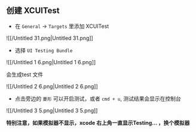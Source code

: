 ## 创建 XCUITest

- 在 `General` → `Targets` 里添加 XCUITest

![[/Untitled 31.png|Untitled 31.png]]

- 选择 `UI Testing Bundle`

![[/Untitled 1 6.png|Untitled 1 6.png]]

会生成test 文件

![[/Untitled 2 6.png|Untitled 2 6.png]]

- 点击旁边的 `菱形` 可以开启测试，或者 `cmd + u`, 测试结果会显示在控制台

![[/Untitled 3 5.png|Untitled 3 5.png]]

**特别注意，如果模拟器不显示，xcode 右上角一直显示Testing… ，换个模拟器**
